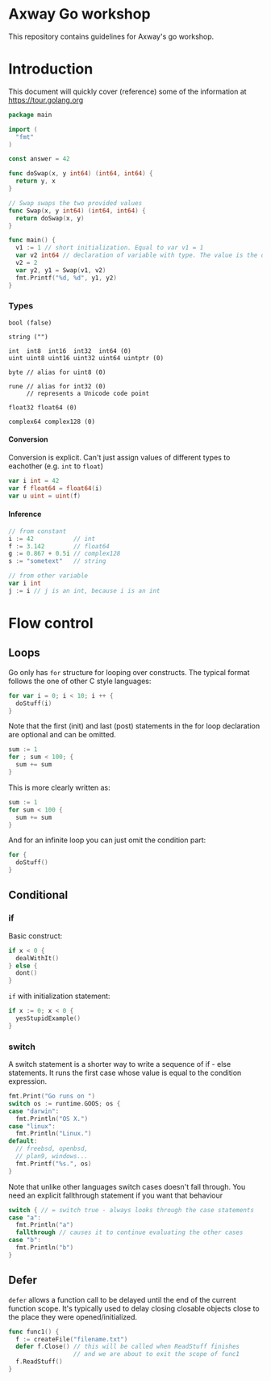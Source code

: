 # Axway Go workshop
This repository contains guidelines for Axway's go workshop.

# Introduction
This document will quickly cover (reference) some of the information at https://tour.golang.org

```go
package main

import (
  "fmt"
)

const answer = 42

func doSwap(x, y int64) (int64, int64) {
  return y, x
}

// Swap swaps the two provided values
func Swap(x, y int64) (int64, int64) {
  return doSwap(x, y)
}

func main() {
  v1 := 1 // short initialization. Equal to var v1 = 1
  var v2 int64 // declaration of variable with type. The value is the default value for the given type. In this case 0
  v2 = 2
  var y2, y1 = Swap(v1, v2)
  fmt.Printf("%d, %d", y1, y2)
}
```

### Types
```
bool (false)

string ("")

int  int8  int16  int32  int64 (0)
uint uint8 uint16 uint32 uint64 uintptr (0)

byte // alias for uint8 (0)

rune // alias for int32 (0)
     // represents a Unicode code point

float32 float64 (0)

complex64 complex128 (0)
```

#### Conversion
Conversion is explicit. Can't just assign values of different types to eachother (e.g. `int` to `float`)
```go
var i int = 42
var f float64 = float64(i)
var u uint = uint(f)
```

#### Inference
```go
// from constant
i := 42           // int
f := 3.142        // float64
g := 0.867 + 0.5i // complex128
s := "sometext"   // string

// from other variable
var i int
j := i // j is an int, because i is an int
```

# Flow control
## Loops
Go only has `for` structure for looping over constructs. The typical format follows the one of other C style languages:
```go
for var i = 0; i < 10; i ++ {
  doStuff(i)
}
```

Note that the first (init) and last (post) statements in the for loop declaration are optional and can be omitted.
```go
sum := 1
for ; sum < 100; {
  sum += sum
}
```

This is more clearly written as:
```go
sum := 1
for sum < 100 {
  sum += sum
}
```
And for an infinite loop you can just omit the condition part:
```go
for {
  doStuff()
}
```
## Conditional

### if
Basic construct:
```go
if x < 0 {
  dealWithIt()
} else {
  dont()
}
```

`if` with initialization statement:

```go
if x := 0; x < 0 {
  yesStupidExample()
}
```

### switch
A switch statement is a shorter way to write a sequence of if - else statements. It runs the first case whose value is equal to the condition expression. 

```go
fmt.Print("Go runs on ")
switch os := runtime.GOOS; os {
case "darwin":
  fmt.Println("OS X.")
case "linux":
  fmt.Println("Linux.")
default:
  // freebsd, openbsd,
  // plan9, windows...
  fmt.Printf("%s.", os)
}
```

Note that unlike other languages switch cases doesn't fall through. You need an explicit fallthrough statement if you want that behaviour
```go
switch { // = switch true - always looks through the case statements
case "a":
  fmt.Println("a")
  fallthrough // causes it to continue evaluating the other cases
case "b":
  fmt.Println("b")
}
```

## Defer
`defer` allows a function call to be delayed until the end of the current function scope. It's typically used to delay closing closable objects close to the place they were opened/initialized.

```go
func func1() {
  f := createFile("filename.txt")
  defer f.Close() // this will be called when ReadStuff finishes
                  // and we are about to exit the scope of func1
  f.ReadStuff()
}
```
